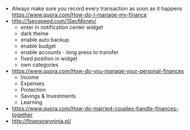 - Always make sure you record every transaction as soon as it happens https://www.quora.com/How-do-I-manage-my-finance
- http://1secspeed.com/1SecMoney/
  - enter in notification center widget
  - dark theme
  - enable auto backup
  - enable budget
  - enable accounts - long press to transfer
  - fixed position in widget
  - own categories
- https://www.quora.com/How-do-you-manage-your-personal-finances
  - Income
  - Expenses
  - Protection
  - Savings & Investments
  - Learning
- https://www.quora.com/How-do-married-couples-handle-finances-together
- http://finansowyninja.pl/
